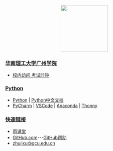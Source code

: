 <div align="center">
<img src="https://raw.githubusercontent.com/zhujixu/xuefulu.com/master/SOE.png" height="150" width="150" >
</div>

### **[华南理工大学广州学院](http://www.gcu.edu.cn/)**
+ [校内访问 考试时钟](http://10.5.1.246/clock)

### **[Python](https://www.python.org/)**
+ [Python](https://www.python.org/downloads/)   |   [Python中文文档](https://docs.python.org/zh-cn/3/)
+ [PyCharm](http://www.jetbrains.com/pycharm/download/)   |   [VSCode](https://code.visualstudio.com/)   |   [Anaconda](https://www.anaconda.com/distribution/)   |   [Thonny](https://thonny.org/)

### **[快速链接](https://github.com/login)**
+ [雨课堂](https://www.yuketang.cn/web)
+ [GitHub.com](https://github.com/login)---[GitHub帮助](https://help.github.com/cn)
+ [zhujixu@gcu.edu.cn](https://github.com/login)

